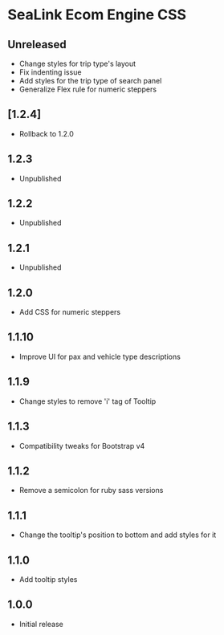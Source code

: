 # SeaLink Ecom Engine CSS

## Unreleased
* Change styles for trip type's layout
* Fix indenting issue
* Add styles for the trip type of search panel
* Generalize Flex rule for numeric steppers

## [1.2.4]
* Rollback to 1.2.0

## 1.2.3
* Unpublished

## 1.2.2
* Unpublished

## 1.2.1
* Unpublished

## 1.2.0
* Add CSS for numeric steppers

## 1.1.10
* Improve UI for pax and vehicle type descriptions

## 1.1.9
* Change styles to remove 'i' tag of Tooltip

## 1.1.3
* Compatibility tweaks for Bootstrap v4

## 1.1.2
* Remove a semicolon for ruby sass versions

## 1.1.1
* Change the tooltip's position to bottom and add styles for it

## 1.1.0
* Add tooltip styles

## 1.0.0
* Initial release
